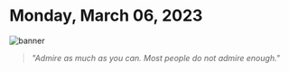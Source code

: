 # Monday, March 06, 2023
![banner](https://picsum.photos/seed/2023-March-06/500/200)
> _"Admire as much as you can. Most people do not admire enough."_
<!-- START doctoc -->
<!-- END doctoc -->

<!--- TODO: fill me out, if you have time today (above this line)--->
